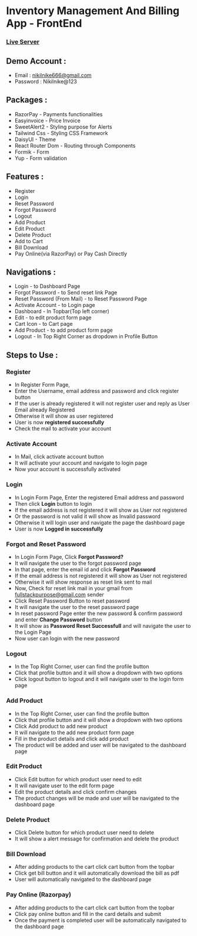 # Inventory Management And Billing App - FrontEnd

### [Live Server](https://inventorymanagementandbilling.netlify.app/)

## Demo Account : 

* Email : nikilnike666@gmail.com
* Password : Nikilnike@123

## Packages : 

* RazorPay - Payments functionalities
* Easyinvoice - Price Invoice
* SweetAlert2 - Styling purpose for Alerts
* Tailwind Css - Styling CSS Framework
* DaisyUI - Theme
* React Router Dom - Routing through Components
* Formik - Form 
* Yup - Form validation


## Features :

* Register
* Login
* Reset Password
* Forgot Password
* Logout
* Add Product
* Edit Product
* Delete Product
* Add to Cart
* Bill Download
* Pay Online(via RazorPay) or Pay Cash Directly

## Navigations : 

* Login - to Dashboard Page
* Forgot Password - to Send reset link Page
* Reset Password (From Mail) - to Reset Password Page
* Activate Account - to Login page
* Dashboard - In Topbar(Top left corner)
* Edit - to edit product form page
* Cart Icon - to Cart page
* Add Product - to add product form page
* Logout - In Top Right Corner as dropdown in Profile Button

## Steps to Use : 

### Register

* In Register Form Page, 
* Enter the Username, email address and password and click register button
* If the user is already registered it will not register user and reply as User Email already Registered
* Otherwise it will show as user registered
* User is now <b>registered successfully</b>
* Check the mail to activate your account

### Activate Account

* In Mail, click activate account button
* It will activate your account and navigate to login page
* Now your account is successfully activated

### Login

* In Login Form Page, Enter the registered Email address and password
* Then click <b>Login</b> button to login
* If the email address is not registered it will show as User not registered
* Or the password is not valid it will show as Invalid password
* Otherwise it will login user and navigate the page the dashboard page
* User is now <b>Logged in successfully</b>

### Forgot and Reset Password

* In Login Form Page, Click <b>Forgot Password?</b>
* It will navigate the user to the forgot password page
* In that page, enter the email id and click <b>Forgot Password</b>
* If the email address is not registered it will show as User not registered
* Otherwise it will show response as reset link sent to mail
* Now, Check for reset link mail in your gmail from fullstackpurpose@gmail.com sender
* Click Reset Password Button to reset password
* It will navigate the user to the reset password page
* In reset password Page enter the new password & confirm password and enter <b>Change Password</b> button
* It will show as <b>Password Reset Successfull</b> and will navigate the user to the Login Page
* Now user can login with the new password

### Logout

* In the Top Right Corner, user can find the profile button
* Click that profile button and it will show a dropdown with two options
* Click logout button to logout and it will navigate user to the login form page

### Add Product

* In the Top Right Corner, user can find the profile button
* Click that profile button and it will show a dropdown with two options
* Click Add product to add new product
* It will navigate to the add new product form page
* Fill in the product details and click add product
* The product will be added and user will be navigated to the dashboard page

### Edit Product

* Click Edit button for which product user need to edit
* It will navigate user to the edit form page
* Edit the product details and click confirm changes
* The product changes will be made and user will be navigated to the dashboard page

### Delete Product

* Click Delete button for which product user need to delete
* It will show a alert message for confirmation and delete the product

### Bill Download

* After adding products to the cart click cart button from the topbar
* Click get bill button and it will automatically download the bill as pdf
* User will automatically navigated to the dashboard page

### Pay Online (Razorpay)

* After adding products to the cart click cart button from the topbar
* Click pay online button and fill in the card details and submit
* Once the payment is completed user will be automatically navigated to the dashboard page
